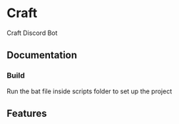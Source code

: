 
# Craft
Craft Discord Bot


## Documentation

### Build
Run the bat file inside scripts folder to set up the project


## Features
